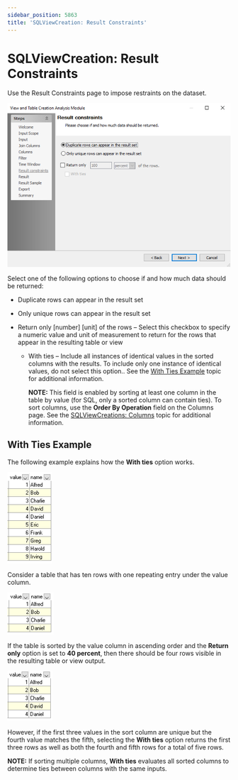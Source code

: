 ```yaml
---
sidebar_position: 5863
title: 'SQLViewCreation: Result Constraints'
---
```


# SQLViewCreation: Result Constraints

Use the Result Constraints page to impose restraints on the dataset.

![View and Table Creation Analysis Module wizard Result constraints page](../../../../../../../static/images/AccessAnalyzer_12.0/Content/Resources/Images/EnterpriseAuditor/Admin/Analysis/SQLViewCreation/ResultConstraints.png "View and Table Creation Analysis Module wizard Result constraints page")

Select one of the following options to choose if and how much data should be returned:

* Duplicate rows can appear in the result set
* Only unique rows can appear in the result set
* Return only [number] [unit] of the rows – Select this checkbox to specify a numeric value and unit of measurement to return for the rows that appear in the resulting table or view

  * With ties – Include all instances of identical values in the sorted columns with the results. To include only one instance of identical values, do not select this option.. See the [With Ties Example](#With "With Ties Example") topic for additional information.

    **NOTE:** This field is enabled by sorting at least one column in the table by value (for SQL, only a sorted column can contain ties). To sort columns, use the **Order By Operation** field on the Columns page. See the [SQLViewCreations: Columns](Columns "SQLViewCreations: Columns") topic for additional information.

## With Ties Example

The following example explains how the **With ties** option works.

![cid:image027.png@01D4CF75.96F2E110](../../../../../../../static/images/AccessAnalyzer_12.0/Content/Resources/Images/EnterpriseAuditor/Admin/Analysis/SQLViewCreation/ExampleFull.png)

Consider a table that has ten rows with one repeating entry under the value column.

![cid:image025.png@01D4CF74.8A56D750](../../../../../../../static/images/AccessAnalyzer_12.0/Content/Resources/Images/EnterpriseAuditor/Admin/Analysis/SQLViewCreation/ExampleReduced.png)

If the table is sorted by the value column in ascending order and the **Return only** option is set to **40 percent**, then there should be four rows visible in the resulting table or view output.

![cid:image026.png@01D4CF74.8A56D750](../../../../../../../static/images/AccessAnalyzer_12.0/Content/Resources/Images/EnterpriseAuditor/Admin/Analysis/SQLViewCreation/ExampleReducedWithTies.png)

However, if the first three values in the sort column are unique but the fourth value matches the fifth, selecting the **With ties** option returns the first three rows as well as both the fourth and fifth rows for a total of five rows.

**NOTE:** If sorting multiple columns, **With ties** evaluates all sorted columns to determine ties between columns with the same inputs.